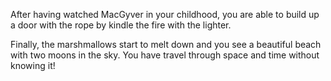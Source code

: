 After having watched MacGyver in your childhood, you are able to build up a door with the rope by kindle the fire
with the lighter.

Finally, the marshmallows start to melt down and you see a beautiful beach with two moons in the sky. You have travel
through space and time without knowing it!